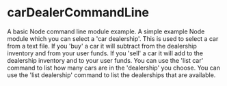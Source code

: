# carDealerCommandLine
A basic Node command line module example. A simple example Node module which you can select a 'car dealership'. This is used to select a car from a text file. If you 'buy' a car it will subtract from the dealership inventory and from your user funds. If you 'sell' a car it will add to the dealership inventory and to your user funds. You can use the 'list car' command to list how many cars are in the 'dealership' you choose. You can use the 'list dealership' command to list the dealerships that are available.
